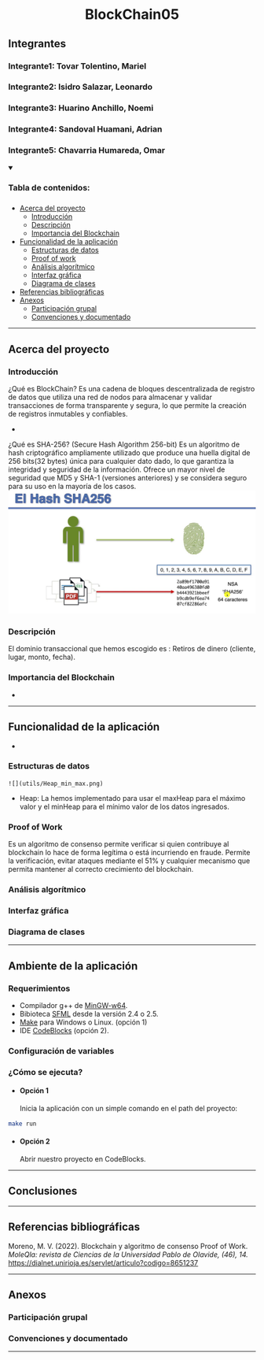 <h1 align="center">BlockChain05</h1>

## Integrantes
### Integrante1: Tovar Tolentino, Mariel
### Integrante2: Isidro Salazar, Leonardo
### Integrante3: Huarino Anchillo, Noemi
### Integrante4: Sandoval Huamani, Adrian
### Integrante5: Chavarria Humareda, Omar

<a name="readme-top"></a>
<details open>
  <summary><h3>Tabla de contenidos:<h3></summary>
  <ul>
    <li><a href="#acerca-del-proyecto">
      Acerca del proyecto
      <ul>
        <li><a href="#introducción">Introducción</a></li>
        <li><a href="#descripción">Descripción</a></li>
        <li><a href="#importancia-del-blockchain">Importancia del Blockchain</a></li>
      </ul>
    </a></li>
    <li><a href="#funcionalidad-de-la-aplicación">
      Funcionalidad de la aplicación
      <ul>
        <li><a href="#estructuras-de-datos">Estructuras de datos</a></li>
        <li><a href="#proof-of-work">Proof of work</a></li>
        <li><a href="#análisis-algorítmico">Análisis algorítmico</a></li>
        <li><a href="#interfaz-gráfica">Interfaz gráfica</a></li>
        <li><a href="#diagrama-de-clases">Diagrama de clases</a></li>
      </ul>
    </a></li>
    <li><a href="#referencias-bibliográficas">Referencias bibliográficas</a></li>
    <li><a href="#anexos">
      Anexos
    <ul>
        <li><a href="#participación-grupal">Participación grupal</a></li>
        <li><a href="#convenciones-y-documentado">Convenciones y documentado</a></li>
      </ul>
    </a></li>
  </ul>
</details>

<hr>

## Acerca del proyecto

### Introducción
¿Qué es BlockChain?
Es una cadena de bloques descentralizada de registro de datos que utiliza una red de nodos para almacenar y validar transacciones de forma transparente y segura, lo que permite la creación de registros inmutables y confiables.

-

¿Qué es SHA-256? (Secure Hash Algorithm 256-bit)
Es un algoritmo de hash criptográfico ampliamente utilizado que produce una huella digital de 256 bits(32 bytes) única para cualquier dato dado, lo que garantiza la integridad y seguridad de la información. Ofrece un mayor nivel de seguridad que MD5 y SHA-1 (versiones anteriores) y se considera seguro para su uso en la mayoría de los casos.
    ![](utils/SHA-256.png)

### Descripción
El dominio transaccional que hemos escogido es : Retiros de dinero (cliente, lugar, monto, fecha). 

### Importancia del Blockchain
-

<hr>

## Funcionalidad de la aplicación
-

### Estructuras de datos

    ![](utils/Heap_min_max.png)

- Heap:
La hemos implementado para usar el maxHeap para el máximo valor y el minHeap para el mínimo valor de los datos ingresados.

### Proof of Work
Es un algoritmo de consenso permite verificar si quien contribuye al blockchain lo hace de forma legítima o está incurriendo en fraude. Permite la verificación, evitar ataques mediante el 51% y cualquier mecanismo que permita mantener al correcto crecimiento del blockchain.

### Análisis algorítmico

### Interfaz gráfica

### Diagrama de clases

<hr>

## Ambiente de la aplicación

### Requerimientos

- Compilador g++ de [MinGW-w64](https://www.mingw-w64.org/downloads/).
- Bibioteca [SFML](https://www.sfml-dev.org/download/sfml/2.5.1/) desde la versión 2.4 o 2.5.
- [Make](https://gnuwin32.sourceforge.net/packages/make.htm) para Windows o Linux. (opción 1)
- IDE [CodeBlocks](https://www.codeblocks.org/downloads/) (opción 2).
 
### Configuración de variables

### ¿Cómo se ejecuta?

- #### Opción 1
  
  Inicia la aplicación con un simple comando en el path del proyecto: 

```bash
make run
```

- #### Opción 2

  Abrir nuestro proyecto en CodeBlocks.

<hr>

## Conclusiones

<hr>

## Referencias bibliográficas

Moreno, M. V. (2022). Blockchain y algoritmo de consenso Proof of Work. *MoleQla: revista de Ciencias de la Universidad Pablo de Olavide, (46), 14.* https://dialnet.unirioja.es/servlet/articulo?codigo=8651237

<hr>

## Anexos

### Participación grupal

### Convenciones y documentado

<hr>